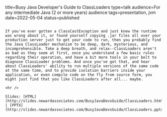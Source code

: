 title=Busy Java Developer's Guide to ClassLoaders
type=talk
audience=For any intermediate Java (2 or more years) audience
tags=presentation, jvm
date=2022-05-04
status=published
~~~~~~

If you've ever gotten a ClassCastException and just knew the runtime was wrong about it, or found yourself copying .jar files all over your production server just to get your code to run, then you probably find the Java ClassLoader mechanism to be deep, dark, mysterious, and incomprehensible. Take a deep breath, and relax--ClassLoaders aren't as bad as they seem at first, once you understand a few basic rules regarding their operation, and have a bit more tools in your belt to diagnose ClassLoader problems. And once you've got that, and hear about ClassLoaders' ability to run multiple versions of the same code at the same time, and to provide isolation barriers inside your application, or even compile code on the fly from source form, you might just find that you like ClassLoaders after all... maybe.
    
<hr />

Slides: [HTML](http://slides.newardassociates.com/BusyJavaDevsGuide/ClassLoaders.html) | [PPTX](http://slides.newardassociates.com/BusyJavaDevsGuide/ClassLoaders.pptx)
